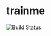 # trainme
[![Build Status](https://api.travis-ci.org/marattm/trainme.svg?branch=feature%2Fbase_structure_project)](https://travis-ci.org/marattm/trainme)
